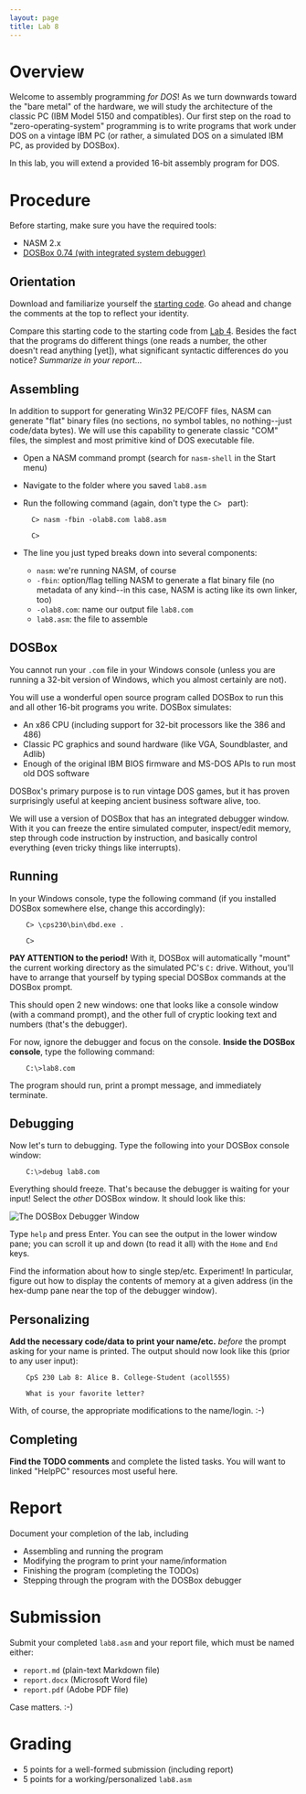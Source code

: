 ```yaml
---
layout: page
title: Lab 8
---
```


# Overview

Welcome to assembly programming *for DOS*!  As we turn downwards toward the "bare metal" of the hardware, we will study
the architecture of the classic PC (IBM Model 5150 and compatibles).  Our first step on the road to "zero-operating-system"
programming is to write programs that work under DOS on a vintage IBM PC (or rather, a simulated DOS on a simulated IBM PC,
as provided by DOSBox).

In this lab, you will extend a provided 16-bit assembly program for DOS.

# Procedure

Before starting, make sure you have the required tools:

* NASM 2.x
* [DOSBox 0.74 (with integrated system debugger)]({{site.baseurl}}/downloads/dbd.zip)

## Orientation
 
Download and familiarize yourself the [starting code]({{site.baseurl}}/downloads/lab8.asm).  Go ahead and change the comments at the top to reflect your identity.

Compare this starting code to the starting code from [Lab 4]({{site.baseurl}}/labs/lab4).  Besides the fact that the programs do different things (one reads a number,
the other doesn't read anything \[yet\]), what significant syntactic differences do you notice?  *Summarize in your report...*

## Assembling

In addition to support for generating Win32 PE/COFF files, NASM can generate "flat" binary files (no sections, no symbol tables, no nothing--just code/data bytes).
We will use this capability to generate classic "COM" files, the simplest and most primitive kind of DOS executable file.

* Open a NASM command prompt (search for `nasm-shell` in the Start menu)

* Navigate to the folder where you saved `lab8.asm`

* Run the following command (again, don't type the `C> ` part):

        C> nasm -fbin -olab8.com lab8.asm
        
        C>

* The line you just typed breaks down into several components:

    * `nasm`: we're running NASM, of course
    * `-fbin`: option/flag telling NASM to generate a flat binary file (no metadata of any kind--in this case, NASM is acting like its own linker, too)
    * `-olab8.com`: name our output file `lab8.com`
    * `lab8.asm`: the file to assemble

## DOSBox

You cannot run your `.com` file in your Windows console (unless you are running a 32-bit version of Windows, which you almost certainly are not).

You will use a wonderful open source program called DOSBox to run this and all other 16-bit programs you write.  DOSBox simulates:

* An x86 CPU (including support for 32-bit processors like the 386 and 486)
* Classic PC graphics and sound hardware (like VGA, Soundblaster, and Adlib)
* Enough of the original IBM BIOS firmware and MS-DOS APIs to run most old DOS software

DOSBox's primary purpose is to run vintage DOS games, but it has proven surprisingly useful at keeping ancient business software alive, too.

We will use a version of DOSBox that has an integrated debugger window.  With it you can freeze the entire simulated computer, inspect/edit memory,
step through code instruction by instruction, and basically control everything (even tricky things like interrupts).

## Running

In your Windows console, type the following command (if you installed DOSBox somewhere else, change this accordingly):

        C> \cps230\bin\dbd.exe .

        C>

**PAY ATTENTION to the period!**  With it, DOSBox will automatically "mount" the current working directory as the simulated PC's `C:` drive.
Without, you'll have to arrange that yourself by typing special DOSBox commands at the DOSBox prompt.

This should open 2 new windows: one that looks like a console window (with a command prompt), and the other full of cryptic looking text and numbers (that's the debugger).

For now, ignore the debugger and focus on the console.  **Inside the DOSBox console**, type the following command:

        C:\>lab8.com

The program should run, print a prompt message, and immediately terminate.

## Debugging

Now let's turn to debugging.  Type the following into your DOSBox console window:

        C:\>debug lab8.com

Everything should freeze.  That's because the debugger is waiting for your input!  Select the *other* DOSBox window.  It should look like this:

![The DOSBox Debugger Window]({{site.baseurl}}/images/lab8_debugger_annotated.png)

Type `help` and press Enter.  You can see the output in the lower window pane; you can scroll it up and down (to read it all) with the `Home` and `End` keys.

Find the information about how to single step/etc.  Experiment!  In particular, figure out how to display the contents of memory at a given
address (in the hex-dump pane near the top of the debugger window).


## Personalizing

**Add the necessary code/data to print your name/etc.** *before* the prompt asking for your name is printed.  The output should now look like this (prior to any user input):

        CpS 230 Lab 8: Alice B. College-Student (acoll555)

        What is your favorite letter? 

With, of course, the appropriate modifications to the name/login. :-)

## Completing

**Find the TODO comments** and complete the listed tasks.  You will want to linked "HelpPC" resources most useful here.

# Report

Document your completion of the lab, including

* Assembling and running the program
* Modifying the program to print your name/information
* Finishing the program (completing the TODOs)
* Stepping through the program with the DOSBox debugger


# Submission

Submit your completed `lab8.asm` and your report file, which must be named either:

* `report.md` (plain-text Markdown file)
* `report.docx` (Microsoft Word file)
* `report.pdf` (Adobe PDF file)

Case matters. :-)

# Grading

* 5 points for a well-formed submission (including report)
* 5 points for a working/personalized `lab8.asm` 

